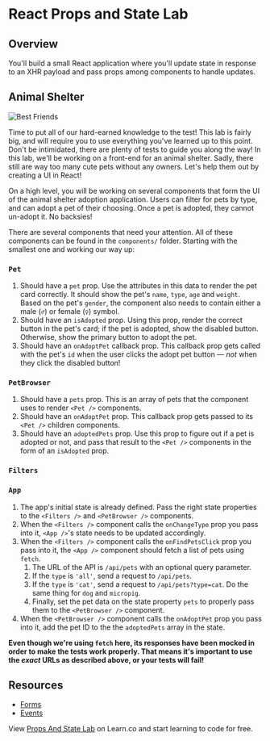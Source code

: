 # React Props and State Lab

## Overview

You'll build a small React application where you'll update state in response to an XHR payload and pass props among components to handle updates.

## Animal Shelter
![Best Friends](https://media.giphy.com/media/xTiTnz5OOUn49wKbg4/giphy.gif)

Time to put all of our hard-earned knowledge to the test! This lab is fairly big, and will require you to use everything you've learned up to this point. Don't be intimidated, there are plenty of tests to guide you along the way! In this lab, we'll be working on a front-end for an animal shelter. Sadly, there still are way too many cute pets without any owners. Let's help them out by creating a UI in React!

On a high level, you will be working on several components that form the UI of the animal shelter adoption application. Users can filter for pets by type, and can adopt a pet of their choosing. Once a pet is adopted, they cannot un-adopt it. No backsies!

There are several components that need your attention. All of these components can be found in the `components/` folder. Starting with the smallest one and working our way up:

### `Pet`
1. Should have a `pet` prop. Use the attributes in this data to render the pet card correctly. It should show the pet's `name`, `type`, `age` and `weight`. Based on the pet's `gender`, the component also needs to contain either a male (`♂`) or female (`♀`) symbol.
2. Should have an `isAdopted` prop. Using this prop, render the correct button in the pet's card; if the pet is adopted, show the disabled button. Otherwise, show the primary button to adopt the pet.
2. Should have an `onAdoptPet` callback prop. This callback prop gets called with the pet's `id` when the user clicks the adopt pet button — _not_ when they click the disabled button!

### `PetBrowser`
1. Should have a `pets` prop. This is an array of pets that the component uses to render `<Pet />` components.
1. Should have an `onAdoptPet` prop. This callback prop gets passed to its `<Pet />` children components.
1. Should have an `adoptedPets` prop. Use this prop to figure out if a pet is adopted or not, and pass that result to the `<Pet />` components in the form of an `isAdopted` prop.

### `Filters`
<!-- 1. Should have a `filters` prop that contains all of the filters in the `App` state (see below). Hook up this value to the select component. -->
<!-- 2. Should have an `onChangeType` callback prop. This callback prop gets called whenever the value of the `<select>` element changes. It calls the `onChangeType` callback prop with one argument: the value of the select. -->
<!-- 3. Should have an `onFindPetsClick` callback prop. This callback prop gets called when the users clicks the 'Find pets' button. -->

### `App`
1. The app's initial state is already defined. Pass the right state properties to the `<Filters />` and `<PetBrowser />` components.
2. When the `<Filters />` component calls the `onChangeType` prop you pass into it, `<App />`'s state needs to be updated accordingly.
3. When the `<Filters />` component calls the `onFindPetsClick` prop you pass into it, the `<App />` component should fetch a list of pets using `fetch`.
    1. The URL of the API is `/api/pets` with an optional query parameter.
    2. If the `type` is `'all'`, send a request to `/api/pets`.
    3. If the `type` is `'cat'`, send a request to `/api/pets?type=cat`. Do the same thing for `dog` and `micropig`.
    4. Finally, set the pet data on the state property `pets` to properly pass them to the `<PetBrowser />` component.
4. When the `<PetBrowser />` component calls the `onAdoptPet` prop you pass into it, add the pet ID to the the `adoptedPets` array in the state.

**Even though we're using `fetch` here, its responses have been mocked in order to make the tests work properly. That means it's important to use the _exact_ URLs as described above, or your tests will fail!**

## Resources

- [Forms](https://facebook.github.io/react/docs/forms.html)
- [Events](https://facebook.github.io/react/docs/events.html)

<p class='util--hide'>View <a href='https://learn.co/lessons/react-props-and-state-lab'>Props And State Lab</a> on Learn.co and start learning to code for free.</p>

